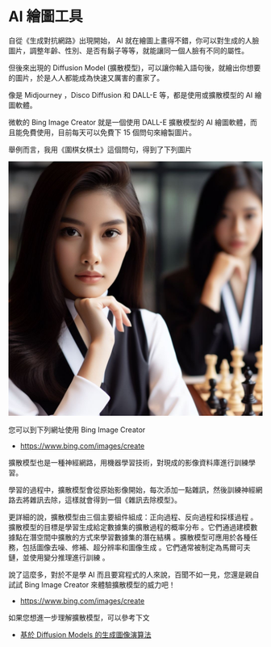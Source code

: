 # AI 繪圖工具

自從《生成對抗網路》出現開始， AI 就在繪圖上畫得不錯，你可以對生成的人臉圖片，調整年齡、性別、是否有鬍子等等，就能讓同一個人臉有不同的屬性。

但後來出現的 Diffusion Model (擴散模型)，可以讓你輸入語句後，就繪出你想要的圖片，於是人人都能成為快速又厲害的畫家了。

像是 Midjourney ，Disco Diffusion 和 DALL-E 等，都是使用或擴散模型的 AI 繪圖軟體。

微軟的 Bing Image Creator 就是一個使用 DALL-E 擴散模型的 AI 繪圖軟體，而且能免費使用，目前每天可以免費下 15 個問句來繪製圖片。

舉例而言，我用《圍棋女棋士》這個問句，得到了下列圖片

![](../_img/女棋士1.jpg)

您可以到下列網址使用 Bing Image Creator

* https://www.bing.com/images/create


擴散模型也是一種神經網路，用機器學習技術，對現成的影像資料庫進行訓練學習。

學習的過程中，擴散模型會從原始影像開始，每次添加一點雜訊，然後訓練神經網路去將雜訊去除，這樣就會得到一個《雜訊去除模型》。

更詳細的說，擴散模型由三個主要組件組成：正向過程、反向過程和採樣過程 。擴散模型的目標是學習生成給定數據集的擴散過程的概率分布 。它們通過建模數據點在潛空間中擴散的方式來學習數據集的潛在結構 。擴散模型可應用於各種任務，包括圖像去噪、修補、超分辨率和圖像生成 。它們通常被制定為馬爾可夫鏈，並使用變分推理進行訓練 。

說了這麼多，對於不是學 AI 而且要寫程式的人來說，百聞不如一見，您還是親自試試 Bing Image Creator 來體驗擴散模型的威力吧！

* https://www.bing.com/images/create

如果您想進一步理解擴散模型，可以參考下文

* [基於 Diffusion Models 的生成圖像演算法](https://d246810g2000.medium.com/%E5%9F%BA%E6%96%BC-diffusion-models-%E7%9A%84%E7%94%9F%E6%88%90%E5%9C%96%E5%83%8F%E6%BC%94%E7%AE%97%E6%B3%95-984212710610)

